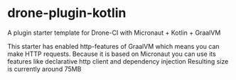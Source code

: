 # drone-plugin-kotlin
A plugin starter template for Drone-CI with Micronaut + Kotlin + GraalVM

This starter has enabled http-features of GraalVM which means you can make HTTP requests.
Because it is based on Micronaut you can use its features like declarative http client and dependency injection
Resulting size is currently around 75MB
